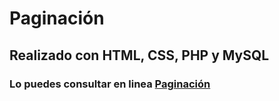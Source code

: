 # Paginación

## Realizado con HTML, CSS, PHP y MySQL

### Lo puedes consultar en linea [Paginación](http://www.fmattaperdomo.com/recursos/paginacion/)




